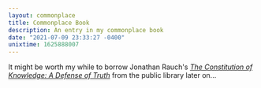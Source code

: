 ```yaml
---
layout: commonplace
title: Commonplace Book
description: An entry in my commonplace book
date: "2021-07-09 23:33:27 -0400"
unixtime: 1625888007
---
```


It might be worth my while to borrow Jonathan Rauch's [*The Constitution of Knowledge: A Defense of Truth*][1] from the public library later on...

[1]: https://www.brookings.edu/events/the-constitution-of-knowledge/
